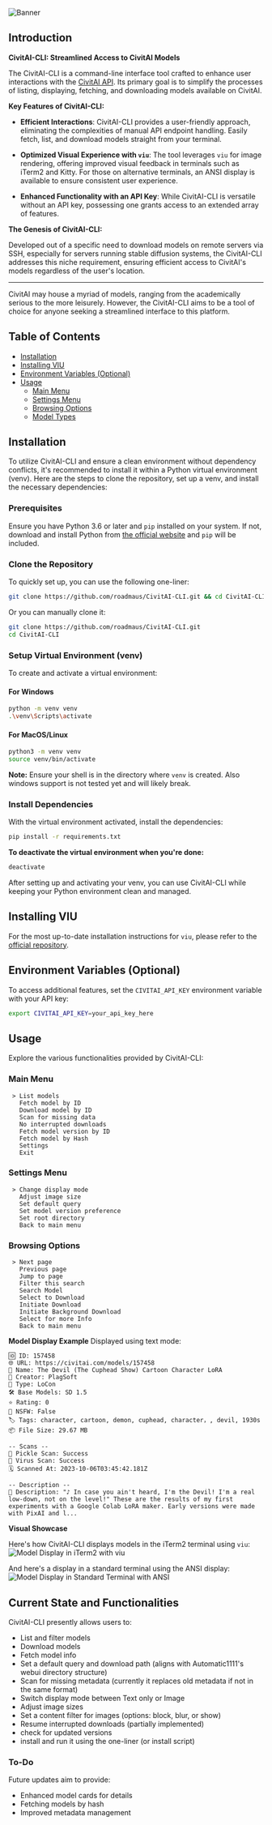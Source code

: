 ![Banner](assets/banner.png)

## Introduction

**CivitAI-CLI: Streamlined Access to CivitAI Models**

The CivitAI-CLI is a command-line interface tool crafted to enhance user interactions with the [CivitAI API](https://civitai.com). Its primary goal is to simplify the processes of listing, displaying, fetching, and downloading models available on CivitAI.

**Key Features of CivitAI-CLI:**

- **Efficient Interactions**: CivitAI-CLI provides a user-friendly approach, eliminating the complexities of manual API endpoint handling. Easily fetch, list, and download models straight from your terminal.

- **Optimized Visual Experience with `viu`**: The tool leverages `viu` for image rendering, offering improved visual feedback in terminals such as iTerm2 and Kitty. For those on alternative terminals, an ANSI display is available to ensure consistent user experience.

- **Enhanced Functionality with an API Key**: While CivitAI-CLI is versatile without an API key, possessing one grants access to an extended array of features.

**The Genesis of CivitAI-CLI:**

Developed out of a specific need to download models on remote servers via SSH, especially for servers running stable diffusion systems, the CivitAI-CLI addresses this niche requirement, ensuring efficient access to CivitAI's models regardless of the user's location.

---

CivitAI may house a myriad of models, ranging from the academically serious to the more leisurely. However, the CivitAI-CLI aims to be a tool of choice for anyone seeking a streamlined interface to this platform. 

## Table of Contents

- [Installation](#installation)
- [Installing VIU](#installing-viu)
- [Environment Variables (Optional)](#environment-variables-optional)
- [Usage](#usage)
  - [Main Menu](#main-menu)
  - [Settings Menu](#settings-menu)
  - [Browsing Options](#browsing-options)
  - [Model Types](#model-types)

## Installation

To utilize CivitAI-CLI and ensure a clean environment without dependency conflicts, it's recommended to install it within a Python virtual environment (venv). Here are the steps to clone the repository, set up a venv, and install the necessary dependencies:

### Prerequisites

Ensure you have Python 3.6 or later and `pip` installed on your system. If not, download and install Python from [the official website](https://www.python.org/) and `pip` will be included.

### Clone the Repository

To quickly set up, you can use the following one-liner:

```bash
git clone https://github.com/roadmaus/CivitAI-CLI.git && cd CivitAI-CLI && [[ -x start.sh ]] || chmod +x start.sh && ./start.sh
```

Or you can manually clone it:

```bash
git clone https://github.com/roadmaus/CivitAI-CLI.git
cd CivitAI-CLI
```

### Setup Virtual Environment (venv)

To create and activate a virtual environment:

#### For Windows

```bash
python -m venv venv
.\venv\Scripts\activate
```

#### For MacOS/Linux

```bash
python3 -m venv venv
source venv/bin/activate
```

**Note:** Ensure your shell is in the directory where `venv` is created. Also windows support is not tested yet and will likely break.

### Install Dependencies

With the virtual environment activated, install the dependencies:

```bash
pip install -r requirements.txt
```

**To deactivate the virtual environment when you're done:**

```bash
deactivate
```

After setting up and activating your venv, you can use CivitAI-CLI while keeping your Python environment clean and managed.

## Installing VIU

For the most up-to-date installation instructions for `viu`, please refer to the [official repository](https://github.com/atanunq/viu).

## Environment Variables (Optional)

To access additional features, set the `CIVITAI_API_KEY` environment variable with your API key:

```bash
export CIVITAI_API_KEY=your_api_key_here
```

## Usage

Explore the various functionalities provided by CivitAI-CLI:

### Main Menu

```
 > List models
   Fetch model by ID
   Download model by ID
   Scan for missing data
   No interrupted downloads
   Fetch model version by ID
   Fetch model by Hash
   Settings
   Exit
```

### Settings Menu

```
 > Change display mode
   Adjust image size
   Set default query
   Set model version preference
   Set root directory
   Back to main menu
```

### Browsing Options

```
 > Next page
   Previous page
   Jump to page
   Filter this search
   Search Model
   Select to Download
   Initiate Download
   Initiate Background Download
   Select for more Info
   Back to main menu
```

**Model Display Example**
Displayed using text mode:
```
🆔 ID: 157458
🌐 URL: https://civitai.com/models/157458
📛 Name: The Devil (The Cuphead Show) Cartoon Character LoRA
👤 Creator: PlagSoft
🤖 Type: LoCon
🛠️ Base Models: SD 1.5
⭐ Rating: 0
🔞 NSFW: False
🏷️ Tags: character, cartoon, demon, cuphead, character，, devil, 1930s
📦 File Size: 29.67 MB

-- Scans --
🐍 Pickle Scan: Success
🔬 Virus Scan: Success
🗓️ Scanned At: 2023-10-06T03:45:42.181Z

-- Description --
📝 Description: "♪ In case you ain't heard, I'm the Devil! I'm a real low-down, not on the level!" These are the results of my first experiments with a Google Colab LoRA maker. Early versions were made with PixAI and l...
```

**Visual Showcase**

Here's how CivitAI-CLI displays models in the iTerm2 terminal using `viu`:
![Model Display in iTerm2 with viu](assets/example.png)

And here's a display in a standard terminal using the ANSI display:
![Model Display in Standard Terminal with ANSI](assets/ansi_example.png)


## Current State and Functionalities

CivitAI-CLI presently allows users to:

- List and filter models
- Download models
- Fetch model info
- Set a default query and download path (aligns with Automatic1111's webui directory structure)
- Scan for missing metadata (currently it replaces old metadata if not in the same format)
- Switch display mode between Text only or Image
- Adjust image sizes
- Set a content filter for images (options: block, blur, or show)
- Resume interrupted downloads (partially implemented)
- check for updated versions
- install and run it using the one-liner (or install script)

### To-Do

Future updates aim to provide:

- Enhanced model cards for details
- Fetching models by hash
- Improved metadata management

